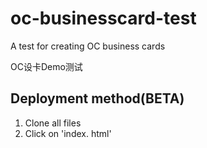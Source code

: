 # oc-businesscard-test

A test for creating OC business cards

OC设卡Demo测试



## Deployment method(BETA)

1. Clone all files
2. Click on 'index. html'


